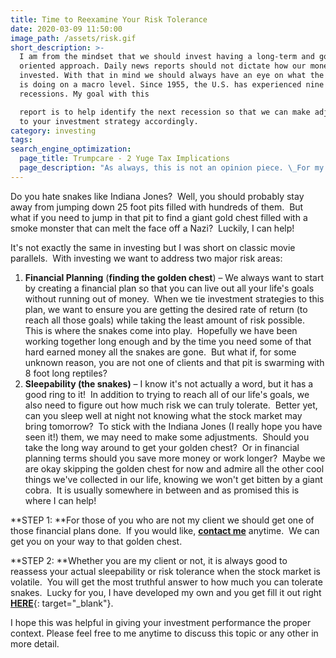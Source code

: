 ```yaml
---
title: Time to Reexamine Your Risk Tolerance
date: 2020-03-09 11:50:00
image_path: /assets/risk.gif
short_description: >-
  I am from the mindset that we should invest having a long-term and goal
  oriented approach. Daily news reports should not dictate how our money is
  invested. With that in mind we should always have an eye on what the economy
  is doing on a macro level. Since 1955, the U.S. has experienced nine
  recessions. My goal with this

  report is to help identify the next recession so that we can make adjustments
  to your investment strategy accordingly.
category: investing
tags:
search_engine_optimization:
  page_title: Trumpcare - 2 Yuge Tax Implications
  page_description: "As always, this is not an opinion piece. \_For my full stance on the Better Care Act (BCRA) you'll have to wait for my exclusive Rachel Maddow interview airing soon. \_For now, we can look at the tax implications if the current BCRA is passed through the senate."
---
```


Do you hate snakes like Indiana Jones?&nbsp; Well, you should probably stay away from jumping down 25 foot pits filled with hundreds of them.&nbsp; But what if you need to jump in that pit to find a giant gold chest filled with a smoke monster that can melt the face off a Nazi?&nbsp; Luckily, I can help\! &nbsp;

It's not exactly the same in investing but I was short on classic movie parallels.&nbsp; With investing we want to address two major risk areas:

1. **Financial Planning**&nbsp;(**finding the golden chest**) – We always want to start by creating a financial plan so that you can live out all your life's goals without running out of money.&nbsp; When we tie investment strategies to this plan, we want to ensure you are getting the desired rate of return (to reach all those goals) while taking the least amount of risk possible.&nbsp; This is where the snakes come into play.&nbsp; Hopefully we have been working together long enough and by the time you need some of that hard earned money all the snakes are gone.&nbsp; But what if, for some unknown reason, you are not one of clients and that pit is swarming with 8 foot long reptiles?
2. **Sleepability (the snakes)**&nbsp;– I know it's not actually a word, but it has a good ring to it\!&nbsp; In addition to trying to reach all of our life's goals, we also need to figure out how much risk we can truly tolerate.&nbsp; Better yet, can you sleep well at night not knowing what the stock market may bring tomorrow?&nbsp; To stick with the Indiana Jones (I really hope you have seen it\!) them, we may need to make some adjustments.&nbsp; Should you take the long way around to get your golden chest?&nbsp; Or in financial planning terms should you save more money or work longer?&nbsp; Maybe we are okay skipping the golden chest for now and admire all the other cool things we've collected in our life, knowing we won't get bitten by a giant cobra.&nbsp; It is usually somewhere in between and as promised this is where I can help\!

**STEP 1:&nbsp;**For those of you who are not my client we should get one of those financial plans done.&nbsp; If you would like, **[contact me](/contact/)** anytime.&nbsp; We can get you on your way to that golden chest.

**STEP 2:&nbsp;**Whether you are my client or not, it is always good to reassess your actual sleepability or risk tolerance when the stock market is volatile.&nbsp; You will get the most truthful answer to how much you can tolerate snakes.&nbsp; Lucky for you, I have developed my own and you get fill it out right [**HERE**](https://brian605.typeform.com/to/h3m3wP){: target="_blank"}.

I hope this was helpful in giving your investment performance the proper context. Please feel free to me anytime to discuss this topic or any other in more detail.